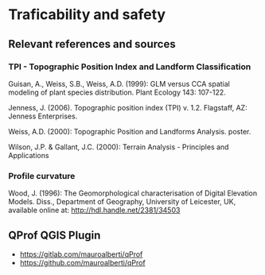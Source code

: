 # Traficability and safety

## Relevant references and sources

### TPI - Topographic Position Index and Landform Classification

Guisan, A., Weiss, S.B., Weiss, A.D. (1999): GLM versus CCA spatial modeling of plant species distribution. Plant Ecology 143: 107-122.

Jenness, J. (2006). Topographic position index (TPI) v. 1.2. Flagstaff, AZ: Jenness Enterprises.

Weiss, A.D. (2000): Topographic Position and Landforms Analysis. poster.

Wilson, J.P. & Gallant, J.C. (2000): Terrain Analysis - Principles and Applications


### Profile curvature

Wood, J. (1996): The Geomorphological characterisation of Digital Elevation Models. Diss., Department of Geography, University of Leicester, UK, available online at: http://hdl.handle.net/2381/34503


## QProf QGIS Plugin 

* https://gitlab.com/mauroalberti/qProf
* https://github.com/mauroalberti/qProf
